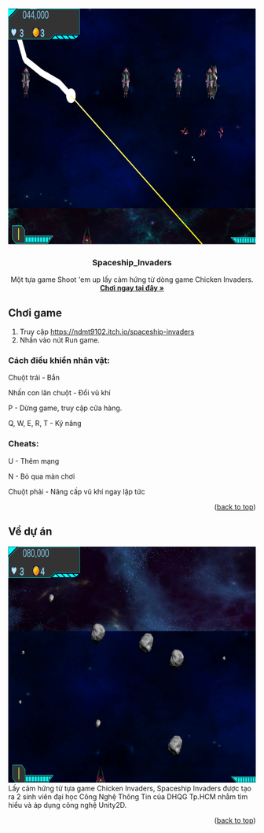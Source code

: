 <!-- PROJECT LOGO -->
<br />
<div align="center">
  <a href="https://github.com/wtf420/Spaceship_Invaders">
    <img src="ScreenShots/Gameplay 1.png" alt="Logo" width="854" height="480">
  </a>

<h3 align="center">Spaceship_Invaders</h3>

  <p align="center">
    Một tựa game Shoot 'em up lấy cảm hứng từ dòng game Chicken Invaders.
    <br />
    <a href="https://ndmt9102.itch.io/spaceship-invaders"><strong>Chơi ngay tại đây »</strong></a>
  </p>
</div>

<!-- GETTING STARTED -->
## Chơi game
1. Truy cập https://ndmt9102.itch.io/spaceship-invaders
2. Nhấn vào nút Run game.

### Cách điều khiển nhân vật:

Chuột trái - Bắn

Nhấn con lăn chuột - Đổi vũ khí

P - Dừng game, truy cập cửa hàng.

Q, W, E, R, T - Kỹ năng


### Cheats:

U - Thêm mạng

N - Bỏ qua màn chơi

Chuột phải - Nâng cấp vũ khí ngay lập tức

<p align="right">(<a href="#readme-top">back to top</a>)</p>

<!-- ABOUT THE PROJECT -->
## Về dự án
<img src="ScreenShots/Asteroid.png" alt="Logo" width="854" height="480">
Lấy cảm hứng từ tựa game Chicken Invaders, Spaceship Invaders được tạo ra 2 sinh viên đại học Công Nghệ Thông Tin của DHQG Tp.HCM nhằm tìm hiểu và áp dụng công nghệ Unity2D.
<p align="right">(<a href="#readme-top">back to top</a>)</p>
